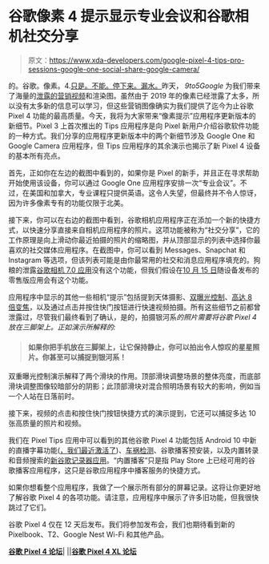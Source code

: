 # 谷歌像素 4 提示显示专业会议和谷歌相机社交分享

> 原文：<https://www.xda-developers.com/google-pixel-4-tips-pro-sessions-google-one-social-share-google-camera/>

的。谷歌。像素。4.[只是。不能。停下来。漏水。](https://www.xda-developers.com/tag/google-pixel4/)昨天， *9to5Google* 为我们带来了海量的[泄露的营销视频](https://www.xda-developers.com/pixel-4-next-gen-google-assistant-motion-sense-gestures/)和渲染图。虽然由于 2019 年的像素已经泄露了太多，所以没有太多新的信息可以学习，但这些营销图像确实为我们提供了迄今为止谷歌 Pixel 4 功能的最高质量。今天，我将为大家带来“像素提示”应用程序更新版本的新细节。Pixel 3 上首次推出的 Tips 应用程序是向 Pixel 新用户介绍谷歌软件功能的一种方式。我们分享的应用程序更新版本中的两个新细节涉及 Google One 和 Google Camera 应用程序，但 Tips 应用程序的其余演示也揭示了新 Pixel 4 设备的基本所有亮点。

首先，正如你在左边的截图中看到的，如果你是 Pixel 的新手，并且正在寻求帮助开始使用该设备，你可以通过 Google One 应用程序安排一次“专业会议”。不过，在美国和加拿大，专业课程只提供英语。这令人失望，但最终并不令人惊讶，因为许多像素专有的功能仅限于北美。

接下来，你可以在右边的截图中看到，谷歌相机应用程序正在添加一个新的快捷方式，以快速分享直接来自相机应用程序的照片。这项功能被称为“社交分享”，它的工作原理是向上滑动你最近拍摄的照片的缩略图，并从顶部显示的列表中选择你最喜欢的社交媒体应用程序。在截图中，你可以看到 Messages、Snapchat 和 Instagram 等选项，但该列表可能是由你最常用的社交和消息应用程序填充的。狗粮的泄露[谷歌相机 7.0 应用](https://www.xda-developers.com/google-camera-7-0-google-pixel-4-leak-hands-on/)没有这个功能，但我们假设在[10 月 15 日](https://www.xda-developers.com/google-pixel-4-october-15-event/)随设备发布的零售版应用会有这个功能。

应用程序中显示的其他一些相机“提示”包括提到天体摄影、[双曝光控制](https://www.xda-developers.com/google-pixel-4-camera-samples-astrophotograhy-dual-exposure-sliders/)、[高达 8 倍变焦](https://www.xda-developers.com/google-pixel-4-xl-8x-zoom-6gb-ram-white-color/)，以及通过点击并按住快门按钮进行快速视频拍摄。所有这些细节之前都曾泄露过，尽管我们最终看到了确认，是的，拍摄银河系*的照片需要将谷歌 Pixel 4 放在三脚架上。正如演示所解释的:*

> #### 如果你把手机放在三脚架上，让它保持静止，你可以拍出令人惊叹的星星照片。你甚至可以捕捉到银河系！

双重曝光控制演示解释了两个滑块的作用。顶部滑块调整场景的整体亮度，而底部滑块调整图像较暗部分的阴影；此顶部滑块对混合照明场景有较大的影响，例如当一个人站在日落前时。

接下来，视频的点击和按住快门按钮快捷方式的演示提到，它还可以捕捉多达 10 张高质量的照片和视频。

我们在 Pixel Tips 应用中可以看到的其他谷歌 Pixel 4 功能包括 Android 10 中新的直播字幕功能([，我们最近激活了](https://www.xda-developers.com/android-10-live-caption-google-pixel-4/))、[车祸检测](https://www.xda-developers.com/google-pixel-car-crash-detection/)、谷歌播客预安装，以及内置转录和音频搜索的[新谷歌记录器应用](https://www.xda-developers.com/google-recorder-app-pixel-4-update-transcriptions-audio-search/)。“内置播客”只是指 Play Store 上已经可用的谷歌播客应用程序，这只是谷歌应用程序中播客服务的快捷方式。

如果你想看整个应用程序，我做了一个展示所有部分的屏幕记录。这将让你更好地了解谷歌 Pixel 4 的各项功能。请注意，应用程序中展示了许多旧功能，但我很快跳过了它们。

谷歌 Pixel 4 仅在 12 天后发布。我们将参加发布会，我们也期待看到新的 Pixelbook、T2、Google Nest Wi-Fi 和其他产品。

[**谷歌 Pixel 4 论坛**](https://forum.xda-developers.com/pixel-4)| |[|**谷歌 Pixel 4 XL 论坛**](https://forum.xda-developers.com/pixel-4-xl)